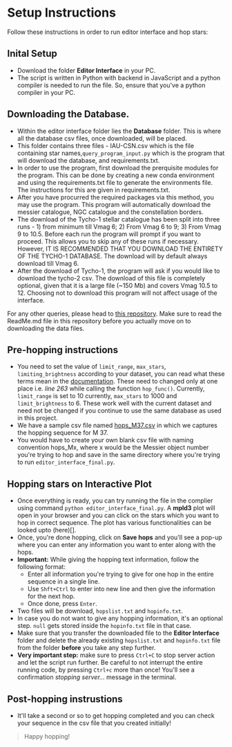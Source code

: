 # Setup Instructions

Follow these instructions in order to run editor interface and hop stars:

## Inital Setup

- Download the folder **Editor Interface** in your PC.
- The script is written in Python with backend in JavaScript and a python compiler is needed to run the file. So, ensure that you've a python compiler in your PC.

## Downloading the Database.

- Within the editor interface folder lies the **Database** folder. This is where all the database csv files, once downloaded, will be placed.
- This folder contains three files - IAU-CSN.csv which is the file containing star names,`query_program_input.py` which is the program that will download the database, and requirements.txt.
- In order to use the program, first download the prerquisite modules for the program. This can be done by creating a new conda environment and using the requirements.txt file to generate the environments file. The instructions for this are given in requirements.txt.
- After you have procurred the required packages via this method, you may use the program. This program will automatically download the messier catalogue, NGC catalogue and the constellation borders.
- The download of the Tycho-1 stellar catalogue has been split into three runs - 1) from minimum till Vmag 6; 2) From Vmag 6 to 9; 3) From Vmag 9 to 10.5. Before each run the program will prompt if you want to proceed. This allows you to skip any of these runs if necessary. However, IT IS RECOMMENDED THAT YOU DOWNLOAD THE ENTIRETY OF THE TYCHO-1 DATABASE. The download will by default always download till Vmag 6.
- After the download of Tycho-1, the program will ask if you would like to download the tycho-2 csv. The download of this file is completely optional, given that it is a large file (~150 Mb) and covers Vmag 10.5 to 12. Choosing not to download this program will not affect usage of the interface.

For any other queries, please head to [this repository](https://github.com/SahyadriDK/Hopping). Make sure to read the ReadMe.md file in this repository before you actually move on to downloading the data files. 

## Pre-hopping instructions

- You need to set the value of `limit_range`, `max_stars`, `limiting_brightness` according to your dataset, you can read what these terms mean in the [documentation](). These need to changed only at one place i.e. *line 263* while calling the function `hop_func()`. Currently, `limit_range` is set to 10 currently, `max_stars` to 1000 and `limit_brightness` to 6. These work well with the current dataset and need not be changed if you continue to use the same database as used in this project.
- We have a sample csv file named [hops_M37.csv](https://github.com/Liza23/Star-Hopping-KSP/blob/master/Final%20Project/Editor%20Interface/hops_M37.csv) in which we captures the hopping sequence for M 37.
- You would have to create your own blank csv file with naming convention hops_Mx, where x would be the Messier object number you're trying to hop and save in the same directory where you're trying to run `editor_interface_final.py`.

## Hopping stars on Interactive Plot

- Once everything is ready, you can try running the file in the complier using command `python editor_interface_final.py`. A **mpld3** plot will open in your browser and you can click on the stars which you want to hop in correct sequence. The plot has various functionalities can be looked upto (here)[].
- Once, you're done hopping, click on **Save hops** and you'll see a pop-up where you can enter any information you want to enter along with the hops.
- **Important:** While giving the hopping text information, follow the following format:
  - Enter all information you're trying to give for one hop in the entire sequence in a single line. 
  - Use `Shft+Ctrl` to enter into new line and then give the information for the next hop.
  - Once done, press `Enter`.
- Two files will be download, `hopslist.txt` and `hopinfo.txt`.
- In case you do not want to give any hopping information, it's an optional step. `null` gets stored inside the `hopinfo.txt` file in that case.
- Make sure that you transfer the downloaded file to the **Editor Interface** folder and delete the already existing `hopslist.txt` and `hopinfo.txt` file from the folder **before** you take any step further.
- **Very important step:** make sure to press `Ctrl+C` to stop server action and let the script run further. Be careful to not interrupt the entire running code, by pressing `Ctrl+c` more than once! You'll see a confirmation *stopping server...* message in the terminal.

## Post-hopping instrustions

- It'll take a second or so to get hopping completed and you can check your sequence in the csv file that you created initially!

> Happy hopping!
